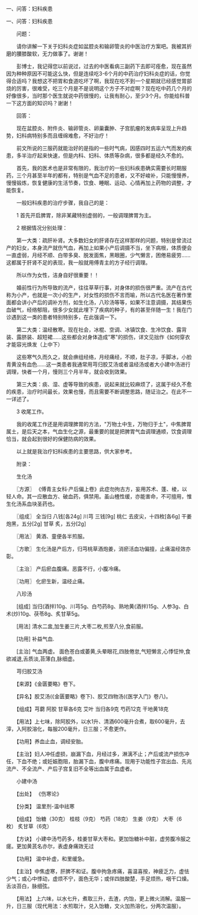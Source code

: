 一、问答：妇科疾患
 
 
一、问答：妇科疾患

　　问题：

　　请你讲解一下关于妇科炎症如盆腔炎和输卵管炎的中医治疗方案吧。我被其折磨的腰膝酸软，无力做事了。谢谢！

　　彭博士，我记得您以前说过，过去的中医看病三副药下去即可痊愈，现在虽然因为种种原因不可能这么快，但是连续吃3-6个月的中药治疗妇科炎症的话，你觉得合适吗？我想这不把胃和食道吃坏了啊，我现在吃不到一个星期就已经感觉胃部烧的厉害，很难受，吃三个月是不是说明这个方子不对症啊？现在吃中药几个月的好像很多，当时那个医生就说中药很慢的，让我有耐心，至少3个月。你能给科普一下这方面的知识吗？谢谢！

　　回答：

　　现在盆腔炎、附件炎、输卵管炎、卵巢囊肿、子宫肌瘤的发病率呈现上升趋势，妇科病特别多而且缠绵难愈，不好治疗！

　　前文所说的三服药就能治好的是指的一些时气病，因感四时五运六气而发的疾患，多半治疗起来快速，但是内科、妇科、体质等杂病，很多都是经久不愈的。

　　首先，我的医术也是非常有限的，我治疗的一些妇科疾患确实需要长时期服药，三个月甚至半年的都有，特别是气血不足的患者，又不好峻补，只能慢慢养，慢慢锻炼，恢复健康的生活节奏，饮食、睡眠、运动、心情再加上药物的调整，才能恢复。

　　一般妇科疾患的治疗步骤，我自己的是：

　　1 首先开启脾胃，除非某藏特别虚弱的，一般调理脾胃为主。

　　2 根据情况分别处理：

　　第一大类：疏肝补肾。大多数妇女的肝肾存在这样那样的问题，特别是曾流过产的妇女，本身流产就伤气血，再加上如果小产后调摄不当，坐下病根，体质便会一直虚弱，月经不顺、白带多臭、脱发面焦，黑眼圈，少气懒言，困倦易疲劳……这都属于肝肾不足的表现，我一般就用傅青主的方子经行调理。

　　所以作为女性，洁身自好很重要！！

　　婚前性行为所导致的流产，往往草草行事，对身体的损伤很严重。流产在古代称为小产，也就是一次小的生产，对女性的损伤不言而喻，所以古代名医在著作里面都会讲小产后的调补方剂，如生化汤，八珍汤等等，如果不注意调摄，其结果伤血破气，经络郁阻，很多少女就此埋下了疾病的种子，有的甚至伴随一生！我在门诊遇到这一类的患者特别特别多，在此强调一下。

　　第二大类：温经散寒。现在社会，冰棍、空调、冰镇饮食、生冷饮食、露背装、露脐装、超短裙……这些都会对身体造成"寒"的损伤，详文见拙作《如何穿衣才能容光焕发（上中下）

　　这些寒气久而久之，就会痹组经络，月经痛经，不顺，肚子凉，手脚冰，小脸青黄没有血色……这一类患者我通常用芎归胶艾汤或者温经汤或者大小建中汤进行调理，快者一个月，慢则三个月半年，就会收到效果。

　　第三大类：痰、湿、虚等导致的疾患，说起来就比较麻烦了，这属于经久不愈的疾患，治疗时间最长，效果也慢，而且需要不断调整思路，随证治之。在此不一一详述了。

　　3 收尾工作。

　　我的收尾工作还是用调理脾胃的方法，"万物土中生，万物归于土"，中焦脾胃属土，是后天之本，气血生化之源，最重要的就是把脾胃气血调理通顺，饮食调理恰当，就会起到很好的保健防病的效果。

　　以上就是我治疗妇科疾患的主要思路，供大家参考。

　　附录：

　　生化汤

　　〖方源〗 《傅青主女科·产后偏上卷》此症勿拘古方，妄用苏术、蓬、棱，以轻人命。其一应散血方、破血药，俱禁用。虽山楂性缓，亦能害命，不可擅用，惟生化汤系血块圣药也。

　　〖组成〗 全当归 八钱[各24g] 川芎 三钱[9g] 桃仁 去皮尖，十四枚[各6g] 干姜 炮黑，五分[2g] 甘草 炙，五分[2g]

　　〖用法〗 黄酒、童便各半煎服。

　　〖方歌〗 生化汤是产后方，归芎桃草酒炮姜，消瘀活血功偏擅，止痛温经效亦彰。

　　〖主治〗 产后瘀血腹痛。恶露不行，小腹冷痛。

　　〖功用〗 化瘀生新，温经止痛。

　　八珍汤

　　[组成] 当归(酒拌)10g、川芎5g、白芍药8g、熟地黄(酒拌)15g、人参3g、白术(炒)10g、茯苓8g、炙甘草5g。

　　[用法] 清水二盅,加生姜三片,大枣二枚,煎至八分,食前服。

　　[功用] 补益气血.

　　[主治] 气血两虚。 面色苍白或萎黄,头晕眼花,四肢倦怠,气短懒言,心悸怔忡,食欲减退,舌质淡,苔薄白,脉细虚。

　　芎归胶艾汤

　　【来源】《金匮要略》卷下。

　　【异名】胶艾汤(《金匮要略》卷下)、胶艾四物汤(《医学入门》卷八)。

　　【组成】芎藭 阿胶 甘草各6克 艾叶 当归各9克 芍药12克 干地黄18克

　　【用法】上七味，除阿胶外，以水1升、清酒600毫升合煮，取600毫升，去滓，入阿胶溶化，每服200毫升，日三服；不愈更作。

　　【功用】养血止血，调经安胎。

　　【主治】妇人冲任虚损，崩漏下血，月经过多，淋漓不止；产后或流产损伤冲任，下血不绝；或妊娠胞阻，胎漏下血，腹中疼痛。现用于功能性子宫出血、先兆流产、不全流产、产后子宫复旧不全等出血属于血虚者。

　　小建中汤

　　【出处】 《伤寒论》

　　【分类】 温里剂-温中祛寒

　　【组成】 饴糖（30克） 桂枝（9克） 芍药（18克） 生姜（9克） 大枣（6枚） 炙甘草（6克）

　　【方诀】 小建中汤芍药多，桂姜甘草大枣和。更加饴糖补中脏，虚劳腹冷服之瘥。更加黄芪名亦尔，表虚身痛效无过

　　【功用】 温中补虚，和里缓急。

　　【主治】中焦虚寒，肝脾不和证。腹中拘急疼痛，喜温喜按，神疲乏力，虚怯少气；或心中悸动，虚烦不宁，面色无华；或伴四肢酸楚，手足烦热，咽干口燥。舌淡苔白，脉细弦。

　　【用法】 上六味，以水七升，煮取三升，去渣，内饴，更上微火消解。温服一升，日三服（现代用法：水煎取汁，兑入饴糖，文火加热溶化，分两次温服）。
 
